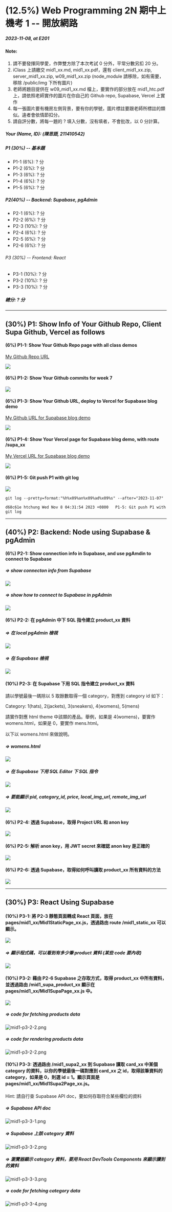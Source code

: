 # (12.5%) Web Programming 2N 期中上機考 1 -- 開放網路

##### 2023-11-08, at E201

#### Note:

1. 請不要發揮同學愛，作弊雙方除了本次考試 0 分外，平常分數另扣 20 分。
2. iClass 上請繳交 mid1_xx.md, mid1_xx.pdf，還有 client_mid1_xx.zip, server_mid1_xx.zip, w09_mid1_xx.zip (node_module 請移除，如有需要，移除 /public/img 下所有圖片)
3. 老師將題目提供在 w09_mid1_xx.md 檔上，要實作的部分放在 mid1_htc.pdf 上，請依照老師實作的圖片在你自己的 Github repo, Supabase, Vercel 上實作
4. 每一張圖片要有機房左側背景，要有你的學號，圖片標註要跟老師所標註的類似。違者會依情節扣分。
5. 請自評分數，將每一題的 ? 填入分數，沒有填者，不會批改，以 0 分計算。

##### Your (Name, ID): (陳思語, 211410542)

##### P1 (30%) -- 基本題

- P1-1 (6%): ? 分
- P1-2 (6%): ? 分
- P1-3 (6%): ? 分
- P1-4 (6%): ? 分
- P1-5 (6%): ? 分

##### P2(40%) -- Backend: Supabase, pgAdmin

- P2-1 (6%): ? 分
- P2-2 (6%): ? 分
- P2-3 (10%): ? 分
- P2-4 (6%): ? 分
- P2-5 (6%): ? 分
- P2-6 (6%): ? 分

###### P3 (30%) -- Frontend: React

- P3-1 (10%): ? 分
- P3-2 (10%): ? 分
- P3-3 (10%): ? 分

##### 總分: ? 分

---

## (30%) P1: Show Info of Your Github Repo, Client Supa Github, Vercel as follows

#### (6%) P1-1: Show Your Github Repo page with all class demos

[My Github Repo URL](https://github.com/George0113/1121-wp1-demo-211410542.git)

![](mid1-p1-1.png)

#### (6%) P1-2: Show Your Github commits for week 7

![](mid1-p1-2.png)

#### (6%) P1-3: Show Your Github URL, deploy to Vercel for Supabase blog demo

[My Github URL for Supabase blog demo]()

![](mid1-p1-3.png)

#### (6%) P1-4: Show Your Vercel page for Supabase blog demo, with route /supa_xx

[My Vercel URL for Supabase blog demo](https://1121-2-n-client-blog-42.vercel.app/supa_42)

![](mid1-p1-4.png)

#### (6%) P1-5: Git push P1 with git log

![](mid1-p1-5.png)

```
git log --pretty=format:"%h%x09%an%x09%ad%x09%s" --after="2023-11-07"

d68c61e htchung Wed Nov 8 04:31:54 2023 +0800   P1-5: Git push P1 with git log
```

---

## (40%) P2: Backend: Node using Supabase & pgAdmin

#### (6%) P2-1: Show connection info in Supabase, and use pgAmdin to connect to Supabase

##### => show connecton info from Supabase

![](mid1-p2-1-1.png)

##### => show how to connect to Supabase in pgAdmin

![](mid1-p2-1-2.png)

#### (6%) P2-2: 在 pgAdmin 中下 SQL 指令建立 product_xx 資料

##### => 在 local pgAdmin 檢視

![](mid1-p2-2-1.png)

##### => 在 Supabase 檢視

![](mid1-p2-2-2.png)

#### (10%) P2-3: 在 Supabase 下用 SQL 指令建立 product_xx 資料

請以學號最後一碼除以 5 取餘數取得一個 category，對應到 category id 如下：

Category: 1(hats), 2(jackets), 3(sneakers), 4(womens), 5(mens)

請實作對應 html theme 中該類的產品。舉例，如果是 4(womens)，要實作 womens.html，如果是 0，要實作 mens.html。

以下以 womens.html 來做說明。

##### => womens.html

![](mid1-p2-3-1.png)

##### => 在 Supabase 下用 SQL Editor 下 SQL 指令

![](mid1-p2-3-2.png)

##### => 要能顯示 pid, category_id, price, local_img_url, remote_img_url

![](mid1-p2-3-3.png)

#### (6%) P2-4: 透過 Supabase，取得 Project URL 和 anon key

![](mid1-p2-4.png)

#### (6%) P2-5: 解析 anon key，用 JWT secret 來確認 anon key 是正確的

![](mid1-p2-5.png)

#### (6%) P2-6: 透過 Supabase，取得如何呼叫讀取 product_xx 所有資料的方法

![](mid1-p2-6.png)

---

## (30%) P3: React Using Supabase

#### (10%) P3-1: 將 P2-3 靜態頁面轉成 React 頁面，放在 pages/mid1_xx/Mid1StaticPage_xx.js，透過路由 route /mid1_static_xx 可以顯示。

![](mid1-p3-1-1.png)

##### => 顯示程式碼，可以看到有多少筆 product 資料 (某些 code 要內收)

![](mid1-p3-1-2.png)

#### (10%) P3-2: 藉由 P2-6 Supabase 之存取方式，取得 product_xx 中所有資料，並透過路由 /mid1_supa_product_xx 顯示在 pages/mid1_xx/Mid1SupaPage_xx.js 中。

![](mid1-p3-2-1.png)

##### => code for fetching products data

![mid1-p3-2-2.png](mid1-p3-2-2.png)

##### => code for rendering products data

![mid1-p3-2-2.png](mid1-p3-2-2.png)

#### (10%) P3-3: 透過路由 /mid1_supa2_xx 到 Supabase 讀取 card_xx 中某個 category 的資料，以你的學號最後一碼對應到 card_xx 之 id，取得該筆資料的 category，如果是 0，則選 id = 1。顯示頁面是 pages/mid1_xx/Mid1Supa2Page_xx.js。

Hint: 請自行查 Supabase API doc，要如何存取符合某些欄位的資料

##### => Supabase API doc

![mid1-p3-3-1.png](mid1-p3-3-1.png)

##### => Supabase 上該 category 資料

![mid1-p3-3-2.png](mid1-p3-3-2.png)

##### => 瀏覽器顯示 category 資料，要用 React DevTools Components 來顯示讀到的資料

![mid1-p3-3-3.png](mid1-p3-3-3.png)

##### => code for fetching category data

![mid1-p3-3-4.png](mid1-p3-3-4.png)
